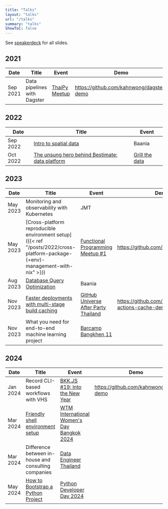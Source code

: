 ```yaml
---
title: "Talks"
layout: "talks"
url: "/talks"
summary: "talks"
ShowToC: false
---
```


See [speakerdeck](https://speakerdeck.com/kahnwong) for all slides.

## 2021

| Date     | Title                       | Event                                                                       | Demo                                       |
|----------|-----------------------------|-----------------------------------------------------------------------------|--------------------------------------------|
| Sep 2021 | Data pipelines with Dagster | [ThaiPy Meetup](https://www.meetup.com/th-TH/thaipy-bangkok-python-meetup/) | <https://github.com/kahnwong/dagster-demo> |

## 2022

| Date     | Title                                                                                                                              | Event                                                    |
|----------|------------------------------------------------------------------------------------------------------------------------------------|----------------------------------------------------------|
| Sep 2022 | [Intro to spatial data](https://speakerdeck.com/kahnwong/intro-to-spatial-data)                                                    | Baania                                                   |
| Oct 2022 | [The unsung hero behind Bestimate: data platform](https://speakerdeck.com/kahnwong/the-unsung-hero-behind-bestimate-data-platform) | [Grill the data](https://www.facebook.com/grillthedata/) |

## 2023

| Date     | Title                                                                                                                                   | Event                                                                                                    | Demo                                                    |
|----------|-----------------------------------------------------------------------------------------------------------------------------------------|----------------------------------------------------------------------------------------------------------|---------------------------------------------------------|
| May 2023 | Monitoring and observability with Kubernetes                                                                                            | JMT                                                                                                      |                                                         |
| May 2023 | [Cross-platform reproducible environment setup]({{< ref "/posts/2022/cross-platform-package-(+env)-management-with-nix" >}})            | [Functional Programming Meetup #1](https://www.eventpop.me/e/15089/functional)                           | <https://github.com/kahnwong/nix>                       |
| Aug 2023 | [Database Query Optimization](https://speakerdeck.com/kahnwong/database-query-optimization)                                             | Baania                                                                                                   |                                                         |
| Nov 2023 | [Faster deployments with multi-stage build caching](https://speakerdeck.com/kahnwong/faster-deployments-with-multi-stage-build-caching) | [GitHub Universe After Party Thailand](https://www.eventpop.me/e/16683/github-universe-2023-after-party) | <https://github.com/kahnwong/github-actions-cache-demo> |
| Nov 2023 | What you need for end-to-end machine learning project                                                                                   | [Barcamp Bangkhen 11](https://www.eventpop.me/e/16323/barcampbangkhen11)                                 |                                                         |

## 2024

| Date     | Title                                                                                                              | Event                                                                                                                                                                                 | Demo                                   |
|----------|--------------------------------------------------------------------------------------------------------------------|---------------------------------------------------------------------------------------------------------------------------------------------------------------------------------------|----------------------------------------|
| Jan 2024 | Record CLI-based workflows with VHS                                                                                | [BKK.JS #19: Into the New Year](https://www.eventpop.me/e/16880)                                                                                                                      | <https://github.com/kahnwong/vhs-demo> |
| Mar 2024 | [Friendly shell environment setup](https://speakerdeck.com/kahnwong/wtm-iwd-2024-friendly-shell-environment-setup) | [WTM International Women's Day Bangkok 2024](https://gdg.community.dev/events/details/google-gdg-cloud-bangkok-presents-gdg-cloud-bangkok-wtm-international-womens-day-bangkok-2024/) |                                        |
| Mar 2024 | Difference between in-house and consulting companies                                                               | [Data Engineer Thailand](https://www.facebook.com/events/321846010383878)                                                                                                             |
| May 2024 | [How to Bootstrap a Python Project](https://speakerdeck.com/kahnwong/how-to-bootstrap-a-python-project)            | [Python Developer Day 2024](https://www.eventpop.me/e/32170/python-dev-day-2024)                                                                                                      |
